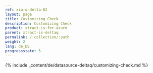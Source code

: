 ```yaml
---
ref: xia-q-delta-02
layout: page
title: Customizing Check
description: Customizing Check
product: xtract-is-for-azure
parent: xtract-is-deltaq
permalink: /:collection/:path
weight: 2
lang: de_DE
progressstate: 5
---
```


{% include _content/de/datasource-deltaq/customizing-check.md %}